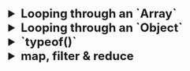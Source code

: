 <details >
 <summary style="font-size: x-large; font-weight: bold">Looping through an `Array`</summary>

```javascript
const scores = [22, 54, 76, 92, 43, 33];
```
The `for…in` loop is an easier way to loop through arrays as it gives us the key
```javascript
for (i in scores) {
    console.log(scores[i]);
}
```

The `for...of` Loop iterates over iterable objects such as arrays, sets, maps, strings, and so on. 
It has the same syntax as the for...in loop, but instead of getting the key, 
it gets the element itself.
```javascript
for (score of scores) {
    console.log(score);
}
```

```javascript
scores.forEach((score) => {
    console.log(score);
});
```
Output
```
22
54
76
92
43
33
```

Referred Article: https://www.freecodecamp.org/news/how-to-loop-through-an-array-in-javascript-js-iterate-tutorial/

#### Looping Array fixed number of time in React

```jsx
{
    Array(10).fill(null).map((_, index) => <p key={index}>Hello</p>)
}
```

```jsx
{
    [...Array(10)].map((_, index) => <p key={index}>Hello</p>)
}
```
</details >


<details >
 <summary style="font-size: x-large; font-weight: bold">Looping through an `Object`</summary>

We have three object static methods, which are:

1. `Object.keys()`

2. `Object.values()`

3. `Object.entries()`

```javascript
const population = {
  male: 4,
  female: 93,
  others: 10
};

let populationArr = Object.entries(population);

console.log(populationArr);
```

```
[["male", 4], ["female", 93], ["others", 10]]
```

```javascript
for ([key, value] of populationArr){
  console.log(key);
}
```

Referred Article: https://www.freecodecamp.org/news/how-to-iterate-over-objects-in-javascript/

</details>

<details >
 <summary style="font-size: x-large; font-weight: bold">`typeof()`</summary>

![img.png](img.png)

```javascript
typeof([])
// "object"

//Check if an object is an array
Array.isArray([])
```

Referred Article: https://developer.mozilla.org/en-US/docs/Web/JavaScript/Data_structures#bigint_type

</details>

<details >
 <summary style="font-size: x-large; font-weight: bold">map, filter & reduce</summary>

### `map()`

![img_1.png](img_1.png)

### `filter()`

![img_2.png](img_2.png)

### `reduce()`

We use reduce whenever we want to reduce an array to a single value.
This single value can be anything like string, number, array, Object,etc.
![img_3.png](img_3.png)

acc: accumulator
curr: current
second param: initial value of `accumulator`

### Example

![img_4.png](img_4.png)

![img_5.png](img_5.png)

![img_6.png](img_6.png)

Referred Video: https://youtu.be/zdp0zrpKzIE?si=B6N_S7e4XUy7SoOd
</details>
